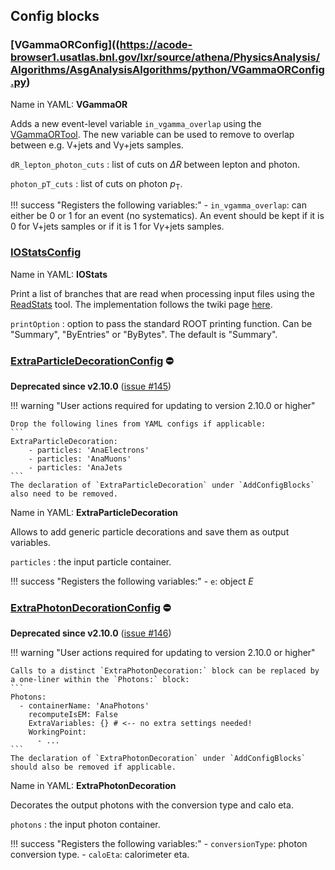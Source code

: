 <!---
## Make-methods

!!! warning
    No such method exist for experimental algorithms!
--->

## Config blocks

### [VGammaORConfig]((https://acode-browser1.usatlas.bnl.gov/lxr/source/athena/PhysicsAnalysis/Algorithms/AsgAnalysisAlgorithms/python/VGammaORConfig.py)
Name in YAML: **VGammaOR**

Adds a new event-level variable `in_vgamma_overlap` using the [VGammaORTool](https://twiki.cern.ch/twiki/bin/viewauth/AtlasProtected/VGammaORTool). The new variable can be used to remove to overlap between e.g. V+jets and Vy+jets samples.

`dR_lepton_photon_cuts`
:   list of cuts on $\Delta R$ between lepton and photon.

`photon_pT_cuts`
:   list of cuts on photon $p_\mathrm{T}$.

!!! success "Registers the following variables:"
    - `in_vgamma_overlap`: can either be 0 or 1 for an event (no systematics). An event should be kept if it is 0 for V+jets samples or if it is 1 for V$\gamma$+jets samples.

### [IOStatsConfig](https://acode-browser1.usatlas.bnl.gov/lxr/source/athena/PhysicsAnalysis/Algorithms/AsgAnalysisAlgorithms/python/AsgAnalysisConfig.py)
Name in YAML: **IOStats**

Print a list of branches that are read when processing input files using the [ReadStats](https://acode-browser1.usatlas.bnl.gov/lxr/source/athena/Event/xAOD/xAODCore/xAODCore/tools/ReadStats.h) tool. The implementation follows the twiki page [here](https://twiki.cern.ch/twiki/bin/view/AtlasProtected/DerivationFramework#Checking_What_Branches_an_Analys).

`printOption`
:   option to pass the standard ROOT printing function. Can be "Summary", "ByEntries" or "ByBytes". The default is "Summary".

### [ExtraParticleDecorationConfig](https://gitlab.cern.ch/atlasphys-top/reco/TopCPToolkit/-/blob/v2.9.2/source/TopCPToolkit/python/ExtraParticleDecorationConfig.py) :no_entry:

**Deprecated since v2.10.0** ([issue #145](https://gitlab.cern.ch/atlasphys-top/reco/TopCPToolkit/-/issues/145))

!!! warning "User actions required for updating to version 2.10.0 or higher"

    Drop the following lines from YAML configs if applicable:
    ```
    ExtraParticleDecoration:
        - particles: 'AnaElectrons'
        - particles: 'AnaMuons'
        - particles: 'AnaJets
    ```
    The declaration of `ExtraParticleDecoration` under `AddConfigBlocks` also need to be removed.

Name in YAML: **ExtraParticleDecoration**

Allows to add generic particle decorations and save them as output variables.

`particles`
:   the input particle container.

!!! success "Registers the following variables:"
    - `e`: object $E$

### [ExtraPhotonDecorationConfig](https://gitlab.cern.ch/atlasphys-top/reco/TopCPToolkit/-/blob/main/v2.9.2/TopCPToolkit/python/ExtraPhotonDecorationConfig.py) :no_entry:
**Deprecated since v2.10.0** ([issue #146](https://gitlab.cern.ch/atlasphys-top/reco/TopCPToolkit/-/issues/146))

!!! warning "User actions required for updating to version 2.10.0 or higher"

    Calls to a distinct `ExtraPhotonDecoration:` block can be replaced by a one-liner within the `Photons:` block:
    ```
    Photons:
      - containerName: 'AnaPhotons'
        recomputeIsEM: False
        ExtraVariables: {} # <-- no extra settings needed!
        WorkingPoint:
          - ...
    ```
    The declaration of `ExtraPhotonDecoration` under `AddConfigBlocks` should also be removed if applicable.

Name in YAML: **ExtraPhotonDecoration**

Decorates the output photons with the conversion type and calo eta.

`photons`
:   the input photon container.

!!! success "Registers the following variables:"
    - `conversionType`: photon conversion type.
    - `caloEta`: calorimeter eta.